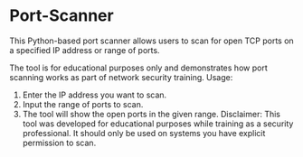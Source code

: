 # Port-Scanner
This Python-based port scanner allows users to scan for open TCP ports on a specified IP address or range of ports. 

The tool is for educational purposes only and demonstrates how port scanning works as part of network security training.
Usage:
1. Enter the IP address you want to scan.
2. Input the range of ports to scan.
3. The tool will show the open ports in the given range.
Disclaimer:
This tool was developed for educational purposes while training as a security professional. It should only be used on systems you have explicit permission to scan.
